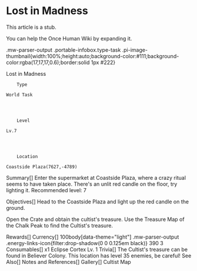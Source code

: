 # Lost in Madness

This article is a stub.
        
You can help the Once Human Wiki by expanding it.

        
    
.mw-parser-output .portable-infobox.type-task .pi-image-thumbnail{width:100%;height:auto;background-color:#111;background-color:rgba(17,17,17,0.6);border:solid 1px #222}

Lost in Madness

	

	
		Type
	
	World Task



	
		Level
	
	Lv.7



	
		Location
	
	Coastside Plaza(7627,-4789)





Summary[]
Enter the supermarket at Coastside Plaza, where a crazy ritual seems to have taken place. There's an unlit red candle on the floor, try lighting it. 
Recommended level: 7 

Objectives[]
Head to the Coastside Plaza and light up the red candle on the ground.

Open the Crate and obtain the cultist's treasure.
Use the Treasure Map of the Chalk Peak to find the Cultist's treasure.

Rewards[]
Currency[]
 100body[data-theme="light"] .mw-parser-output .energy-links-icon{filter:drop-shadow(0 0 0.125em black)}
390
 3
Consumables[]
x1 Eclipse Cortex Lv. 1
Trivia[]
The Cultist's treasure can be found in Believer Colony. This location has level 35 enemies, be careful!
See Also[]
Notes and References[]
Gallery[]
Cultist Map
